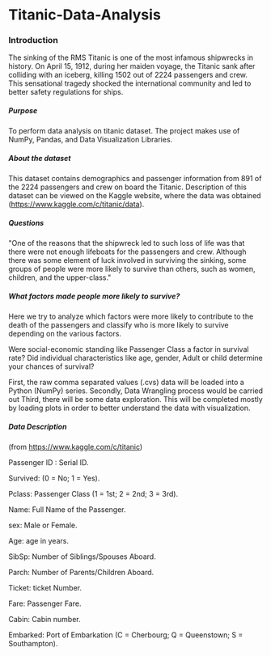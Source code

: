 # Titanic-Data-Analysis
### Introduction
The sinking of the RMS Titanic is one of the most infamous shipwrecks in history. On April 15, 1912, during her maiden voyage, the Titanic sank after colliding with an iceberg, killing 1502 out of 2224 passengers and crew. This sensational tragedy shocked the international community and led to better safety regulations for ships.
##### Purpose
To perform data analysis on titanic dataset. The project makes use of NumPy, Pandas, and Data Visualization Libraries.
##### About the dataset
This dataset contains demographics and passenger information from 891 of the 2224 passengers and crew on board the Titanic. Description of this dataset can be viewed on the Kaggle website, where the data was obtained (https://www.kaggle.com/c/titanic/data).
##### Questions
"One of the reasons that the shipwreck led to such loss of life was that there were not enough lifeboats for the passengers and crew. Although there was some element of luck involved in surviving the sinking, some groups of people were more likely to survive than others, such as women, children, and the upper-class."
##### What factors made people more likely to survive?
Here we try to analyze which factors were more likely to contribute to the death of the passengers and classify who is more likely to survive depending on the  various factors.

Were social-economic standing like Passenger Class a factor in survival rate?
Did individual characteristics like age, gender, Adult or child determine your chances of survival?

First, the raw comma separated values (.cvs) data will be loaded into a Python (NumPy) series.
Secondly, Data Wrangling process would be carried out
Third, there will be some data exploration. This will be completed mostly by loading plots in order to better understand the data with visualization.

##### Data Description
(from https://www.kaggle.com/c/titanic)

Passenger ID : Serial ID.

Survived: (0 = No; 1 = Yes).

Pclass: Passenger Class (1 = 1st; 2 = 2nd; 3 = 3rd).

Name: Full Name of the Passenger.

sex: Male or Female.

Age: age in years.

SibSp: Number of Siblings/Spouses Aboard.

Parch: Number of Parents/Children Aboard.

Ticket: ticket Number.

Fare: Passenger Fare.

Cabin: Cabin number.

Embarked: Port of Embarkation (C = Cherbourg; Q = Queenstown; S = Southampton).

